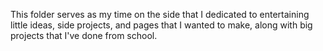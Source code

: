 This folder serves as my time on the side that I dedicated to entertaining little ideas, side projects, 
and pages that I wanted to make, along with big projects that I've done from school.

